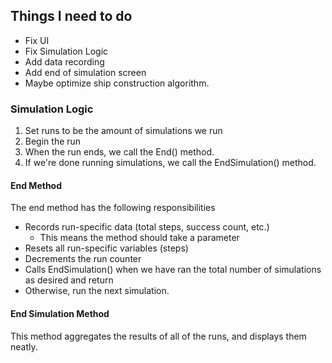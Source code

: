 ## Things I need to do
- Fix UI
- Fix Simulation Logic
- Add data recording
- Add end of simulation screen
- Maybe optimize ship construction algorithm. 

### Simulation Logic
1. Set runs to be the amount of simulations we run
2. Begin the run
3. When the run ends, we call the End() method.
4. If we're done running simulations, we call the EndSimulation() method. 

#### End Method
The end method has the following responsibilities
- Records run-specific data (total steps, success count, etc.)
    - This means the method should take a parameter
- Resets all run-specific variables (steps)
- Decrements the run counter
- Calls EndSimulation() when we have ran the total number of simulations as desired and return
- Otherwise, run the next simulation.

#### End Simulation Method
This method aggregates the results of all of the runs, and displays them neatly. 